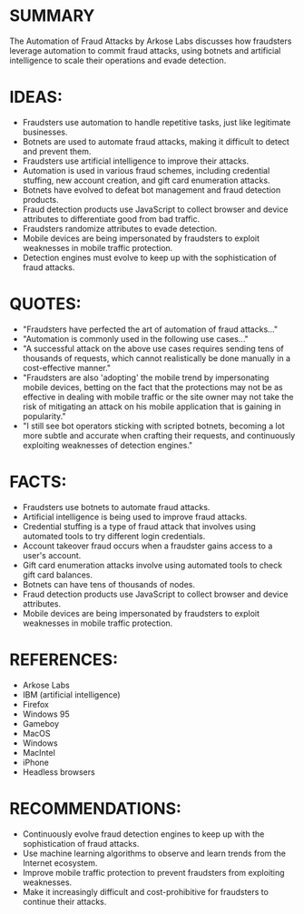 # SUMMARY
The Automation of Fraud Attacks by Arkose Labs discusses how fraudsters leverage automation to commit fraud attacks, using botnets and artificial intelligence to scale their operations and evade detection.

# IDEAS:
* Fraudsters use automation to handle repetitive tasks, just like legitimate businesses.
* Botnets are used to automate fraud attacks, making it difficult to detect and prevent them.
* Fraudsters use artificial intelligence to improve their attacks.
* Automation is used in various fraud schemes, including credential stuffing, new account creation, and gift card enumeration attacks.
* Botnets have evolved to defeat bot management and fraud detection products.
* Fraud detection products use JavaScript to collect browser and device attributes to differentiate good from bad traffic.
* Fraudsters randomize attributes to evade detection.
* Mobile devices are being impersonated by fraudsters to exploit weaknesses in mobile traffic protection.
* Detection engines must evolve to keep up with the sophistication of fraud attacks.

# QUOTES:
* "Fraudsters have perfected the art of automation of fraud attacks..."
* "Automation is commonly used in the following use cases..."
* "A successful attack on the above use cases requires sending tens of thousands of requests, which cannot realistically be done manually in a cost-effective manner."
* "Fraudsters are also 'adopting' the mobile trend by impersonating mobile devices, betting on the fact that the protections may not be as effective in dealing with mobile traffic or the site owner may not take the risk of mitigating an attack on his mobile application that is gaining in popularity."
* "I still see bot operators sticking with scripted botnets, becoming a lot more subtle and accurate when crafting their requests, and continuously exploiting weaknesses of detection engines."

# FACTS:
* Fraudsters use botnets to automate fraud attacks.
* Artificial intelligence is being used to improve fraud attacks.
* Credential stuffing is a type of fraud attack that involves using automated tools to try different login credentials.
* Account takeover fraud occurs when a fraudster gains access to a user's account.
* Gift card enumeration attacks involve using automated tools to check gift card balances.
* Botnets can have tens of thousands of nodes.
* Fraud detection products use JavaScript to collect browser and device attributes.
* Mobile devices are being impersonated by fraudsters to exploit weaknesses in mobile traffic protection.

# REFERENCES:
* Arkose Labs
* IBM (artificial intelligence)
* Firefox
* Windows 95
* Gameboy
* MacOS
* Windows
* MacIntel
* iPhone
* Headless browsers

# RECOMMENDATIONS:
* Continuously evolve fraud detection engines to keep up with the sophistication of fraud attacks.
* Use machine learning algorithms to observe and learn trends from the Internet ecosystem.
* Improve mobile traffic protection to prevent fraudsters from exploiting weaknesses.
* Make it increasingly difficult and cost-prohibitive for fraudsters to continue their attacks.
